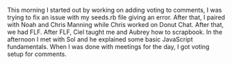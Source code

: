 This morning I started out by working on adding voting to comments, I was trying to fix an issue with my seeds.rb file giving an error. After that, I paired with Noah and Chris Manning while Chris worked on Donut Chat. After that, we had FLF. After FLF, Ciel taught me and Aubrey how to scrapbook. In the afternoon I met with Sol and he explained some basic JavaScript fundamentals. When I was done with meetings for the day, I got voting setup for comments.
